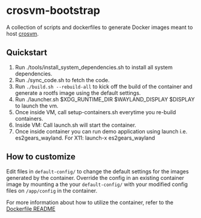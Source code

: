 # crosvm-bootstrap

A collection of scripts and dockerfiles to generate Docker images meant to host
[crosvm](https://chromium.googlesource.com/chromiumos/platform/crosvm/).

## Quickstart
1. Run ./tools/install_system_dependencies.sh to install all system dependencies.
2. Run ./sync_code.sh to fetch the code.
3. Run `./build.sh --rebuild-all` to kick off the build of the container and generate
a rootfs image using the default settings.
4. Run ./launcher.sh $XDG_RUNTIME_DIR $WAYLAND_DISPLAY $DISPLAY to launch the vm.
5. Once inside VM, call setup-containers.sh everytime you re-build containers.
6. Inside VM: Call launch.sh will start the container.
7. Once inside container you can run demo application using launch i.e. es2gears_wayland. For X11: launch-x es2gears_wayland


## How to customize
Edit files in `default-config/` to change the default settings for the images 
generated by the container. Override the config in an existing container image 
by mounting a the your `default-config/` with your modified config files on
`/app/config` in the container.

For more information about how to utilize the container, refer to the
[Dockerfile README](dockerfiles/README.md)
